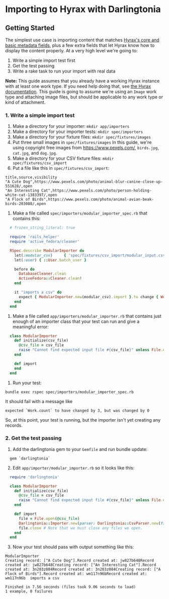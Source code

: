 # Importing to Hyrax with Darlingtonia

## Getting Started
The simplest use case is importing content that matches [Hyrax's core and basic metadata fields](http://samvera.github.io/metadata_application_profile.html), plus a few extra fields that let Hyrax know how to display the content properly. At a very high level we're going to:
1. Write a simple import test first
1. Get the test passing
1. Write a rake task to run your import with real data

**Note:** This guide assumes that you already have a working Hyrax instance with at least one work type. If you need help doing that, see [the Hyrax documentation](https://github.com/samvera/hyrax#creating-a-hyrax-based-app). This guide is going to assume we're using an `Image` work type and attaching image files, but should be applicable to any work type or kind of attachment.

### 1. Write a simple import test
1. Make a directory for your importer: `mkdir app/importers`
1. Make a directory for your importer tests: `mkdir spec/importers`
1. Make a directory for your fixture files: `mkdir spec/fixtures/images`
1. Put three small images in `spec/fixtures/images` In this guide, we're using copyright free images from https://www.pexels.com/, `birds.jpg`, `cat.jpg`, and `dog.jpg`.
1. Make a directory for your CSV fixture files: `mkdir spec/fixtures/csv_import`
1. Put a file like this in `spec/fixtures/csv_import`:
  ```
  title,source,visibility
  "A Cute Dog",https://www.pexels.com/photo/animal-blur-canine-close-up-551628/,open
  "An Interesting Cat",https://www.pexels.com/photo/person-holding-white-cat-1383397/,open
  "A Flock of Birds",https://www.pexels.com/photo/animal-avian-beak-birds-203088/,open
  ```
1. Make a file called `spec/importers/modular_importer_spec.rb` that contains this:
  ```ruby
    # frozen_string_literal: true

    require 'rails_helper'
    require 'active_fedora/cleaner'

    RSpec.describe ModularImporter do
      let(:modular_csv)     { 'spec/fixtures/csv_import/modular_input.csv' }
      let(:user) { ::User.batch_user }

      before do
        DatabaseCleaner.clean
        ActiveFedora::Cleaner.clean!
      end

      it "imports a csv" do
        expect { ModularImporter.new(modular_csv).import }.to change { Work.count }.by 3
      end
    end
  ```
1. Make a file called `app/importers/modular_importer.rb` that contains just enough of an importer class that your test can run and give a meaningful error:
  ```ruby
    class ModularImporter
      def initialize(csv_file)
        @csv_file = csv_file
        raise "Cannot find expected input file #{csv_file}" unless File.exist?(csv_file)
      end

      def import
      end
    end
  ```
1. Run your test:
  ```
  bundle exec rspec spec/importers/modular_importer_spec.rb
  ```
  It should fail with a message like
  ```
  expected `Work.count` to have changed by 3, but was changed by 0
  ```

So, at this point, your test is running, but the importer isn't yet creating any records.

### 2. Get the test passing
1. Add the darlingtonia gem to your `Gemfile` and run bundle update:
  ```
    gem `darlingtonia`
  ```
2. Edit `app/importer/modular_importer.rb` so it looks like this:
  ```ruby
    require 'darlingtonia'

    class ModularImporter
      def initialize(csv_file)
        @csv_file = csv_file
        raise "Cannot find expected input file #{csv_file}" unless File.exist?(csv_file)
      end

      def import
        file = File.open(@csv_file)
        Darlingtonia::Importer.new(parser: Darlingtonia::CsvParser.new(file: file), record_importer: Darlingtonia::HyraxRecordImporter.new).import
        file.close # Note that we must close any files we open.
      end
    end
  ```
3. Now your test should pass with output something like this:

  ```
  ModularImporter
  Creating record: ["A Cute Dog"].Record created at: jw827b648Record created at: jw827b648Creating record: ["An Interesting Cat"].Record created at: 3n203z084Record created at: 3n203z084Creating record: ["A Flock of Birds"].Record created at: wm117n96bRecord created at: wm117n96b  imports a csv

  Finished in 7.56 seconds (files took 9.06 seconds to load)
  1 example, 0 failures
  ```
